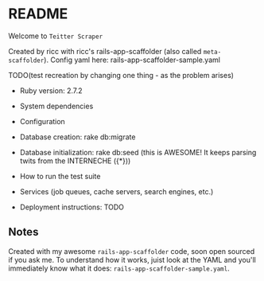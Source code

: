 # README

Welcome to `Teitter Scraper`

Created by ricc with ricc's rails-app-scaffolder (also called `meta-scaffolder`).
Config yaml here: rails-app-scaffolder-sample.yaml

TODO(test recreation by changing one thing - as the problem arises)

* Ruby version: 2.7.2

* System dependencies

* Configuration

* Database creation: rake db:migrate

* Database initialization: rake db:seed (this is AWESOME! It keeps parsing twits from the INTERNECHE ({*}))

* How to run the test suite

* Services (job queues, cache servers, search engines, etc.)

* Deployment instructions: TODO

## Notes

Created with my awesome `rails-app-scaffolder` code, soon open sourced if you ask me.
To understand how it works, juist look at the YAML and you'll immediately know what it does: `rails-app-scaffolder-sample.yaml`.
